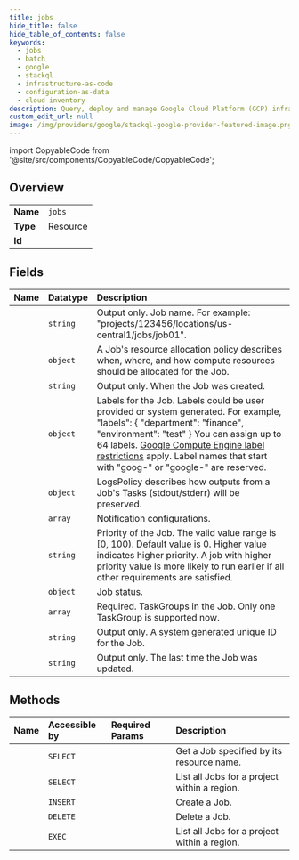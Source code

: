 ```yaml
---
title: jobs
hide_title: false
hide_table_of_contents: false
keywords:
  - jobs
  - batch
  - google    
  - stackql
  - infrastructure-as-code
  - configuration-as-data
  - cloud inventory
description: Query, deploy and manage Google Cloud Platform (GCP) infrastructure and resources using SQL
custom_edit_url: null
image: /img/providers/google/stackql-google-provider-featured-image.png
---
```


import CopyableCode from '@site/src/components/CopyableCode/CopyableCode';




## Overview
<table><tbody>
<tr><td><b>Name</b></td><td><code>jobs</code></td></tr>
<tr><td><b>Type</b></td><td>Resource</td></tr>
<tr><td><b>Id</b></td><td><CopyableCode code="batch.jobs" /></td></tr>
</tbody></table>

## Fields
| Name | Datatype | Description |
|:-----|:---------|:------------|
| <CopyableCode code="name" /> | `string` | Output only. Job name. For example: "projects/123456/locations/us-central1/jobs/job01". |
| <CopyableCode code="allocationPolicy" /> | `object` | A Job's resource allocation policy describes when, where, and how compute resources should be allocated for the Job. |
| <CopyableCode code="createTime" /> | `string` | Output only. When the Job was created. |
| <CopyableCode code="labels" /> | `object` | Labels for the Job. Labels could be user provided or system generated. For example, "labels": &#123; "department": "finance", "environment": "test" &#125; You can assign up to 64 labels. [Google Compute Engine label restrictions](https://cloud.google.com/compute/docs/labeling-resources#restrictions) apply. Label names that start with "goog-" or "google-" are reserved. |
| <CopyableCode code="logsPolicy" /> | `object` | LogsPolicy describes how outputs from a Job's Tasks (stdout/stderr) will be preserved. |
| <CopyableCode code="notifications" /> | `array` | Notification configurations. |
| <CopyableCode code="priority" /> | `string` | Priority of the Job. The valid value range is [0, 100). Default value is 0. Higher value indicates higher priority. A job with higher priority value is more likely to run earlier if all other requirements are satisfied. |
| <CopyableCode code="status" /> | `object` | Job status. |
| <CopyableCode code="taskGroups" /> | `array` | Required. TaskGroups in the Job. Only one TaskGroup is supported now. |
| <CopyableCode code="uid" /> | `string` | Output only. A system generated unique ID for the Job. |
| <CopyableCode code="updateTime" /> | `string` | Output only. The last time the Job was updated. |
## Methods
| Name | Accessible by | Required Params | Description |
|:-----|:--------------|:----------------|:------------|
| <CopyableCode code="get" /> | `SELECT` | <CopyableCode code="jobsId, locationsId, projectsId" /> | Get a Job specified by its resource name. |
| <CopyableCode code="list" /> | `SELECT` | <CopyableCode code="locationsId, projectsId" /> | List all Jobs for a project within a region. |
| <CopyableCode code="create" /> | `INSERT` | <CopyableCode code="locationsId, projectsId" /> | Create a Job. |
| <CopyableCode code="delete" /> | `DELETE` | <CopyableCode code="jobsId, locationsId, projectsId" /> | Delete a Job. |
| <CopyableCode code="_list" /> | `EXEC` | <CopyableCode code="locationsId, projectsId" /> | List all Jobs for a project within a region. |
